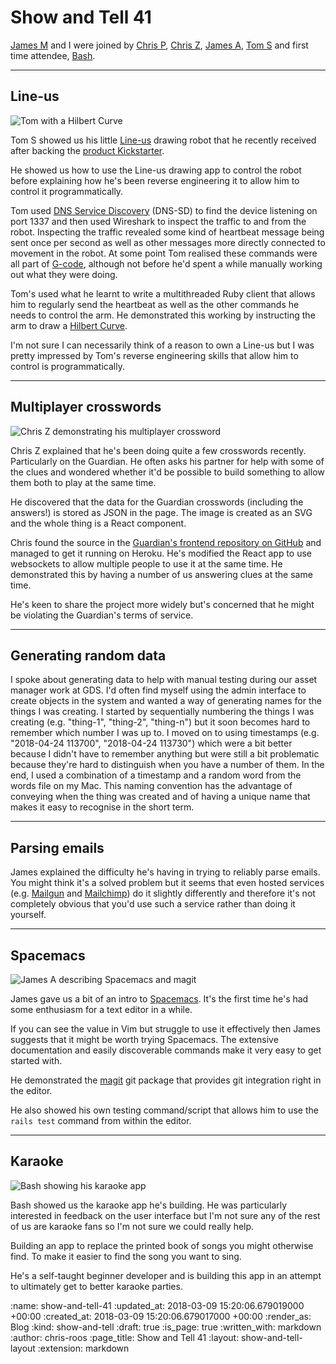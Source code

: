 Show and Tell 41
================

[James M][james-mead] and I were joined by [Chris P][chris-patuzzo], [Chris Z][chris-zetter], [James A][james-adam], [Tom S][tom-stuart] and first time attendee, [Bash][bash].

[bash]: https://www.howlinbash.com/
[chris-patuzzo]: http://chris.patuzzo.co.uk/
[chris-zetter]: https://chriszetter.com/
[james-adam]: http://lazyatom.com/
[james-mead]: /james-mead
[tom-stuart]: http://codon.com/

---

## Line-us

![Tom with a Hilbert Curve](/images/blog/2018-02-23-show-and-tell-41-tom-s-hilbert-curve.jpg)

Tom S showed us his little [Line-us][line-us] drawing robot that he recently received after backing the [product Kickstarter][line-us-kickstarter].

He showed us how to use the Line-us drawing app to control the robot before explaining how he's been reverse engineering it to allow him to control it programmatically.

Tom used [DNS Service Discovery][dns-sd] (DNS-SD) to find the device listening on port 1337 and then used Wireshark to inspect the traffic to and from the robot. Inspecting the traffic revealed some kind of heartbeat message being sent once per second as well as other messages more directly connected to movement in the robot. At some point Tom realised these commands were all part of [G-code][g-code], although not before he'd spent a while manually working out what they were doing.

Tom's used what he learnt to write a multithreaded Ruby client that allows him to regularly send the heartbeat as well as the other commands he needs to control the arm. He demonstrated this working by instructing the arm to draw a [Hilbert Curve][hilbert-curve].

I'm not sure I can necessarily think of a reason to own a Line-us but I was pretty impressed by Tom's reverse engineering skills that allow him to control is programmatically.

[dns-sd]: http://www.dns-sd.org/
[line-us]: http://line-us.com/
[line-us-kickstarter]: https://www.kickstarter.com/projects/line-us/line-us-the-little-robot-drawing-arm
[g-code]: https://en.wikipedia.org/wiki/G-code
[hilbert-curve]: https://en.wikipedia.org/wiki/Hilbert_curve

---

## Multiplayer crosswords

![Chris Z demonstrating his multiplayer crossword](/images/blog/2018-02-23-show-and-tell-41-chris-z-crossword.jpg)

Chris Z explained that he's been doing quite a few crosswords recently. Particularly on the Guardian. He often asks his partner for help with some of the clues and wondered whether it'd be possible to build something to allow them both to play at the same time.

He discovered that the data for the Guardian crosswords (including the answers!) is stored as JSON in the page. The image is created as an SVG and the whole thing is a React component.

Chris found the source in the [Guardian's frontend repository on GitHub][github-guardian-frontend] and managed to get it running on Heroku. He's modified the React app to use websockets to allow multiple people to use it at the same time. He demonstrated this by having a number of us answering clues at the same time.

He's keen to share the project more widely but's concerned that he might be violating the Guardian's terms of service.

[github-guardian-frontend]: ]https://github.com/guardian/frontend

---

## Generating random data

I spoke about generating data to help with manual testing during our asset manager work at GDS. I'd often find myself using the admin interface to create objects in the system and wanted a way of generating names for the things I was creating. I started by sequentially numbering the things I was creating (e.g. "thing-1", "thing-2", "thing-n") but it soon becomes hard to remember which number I was up to. I moved on to using timestamps (e.g. "2018-04-24 113700", "2018-04-24 113730") which were a bit better because I didn't have to remember anything but were still a bit problematic because they're hard to distinguish when you have a number of them. In the end, I used a combination of a timestamp and a random word from the words file on my Mac. This naming convention has the advantage of conveying when the thing was created and of having a unique name that makes it easy to recognise in the short term.

---

## Parsing emails

James explained the difficulty he's having in trying to reliably parse emails. You might think it's a solved problem but it seems that even hosted services (e.g. [Mailgun][mailgun] and [Mailchimp][mailchimp]) do it slightly differently and therefore it's not completely obvious that you'd use such a service rather than doing it yourself.

[mailgun]: https://www.mailgun.com/
[mailchimp]: https://mailchimp.com/

---

## Spacemacs

![James A describing Spacemacs and magit](/images/blog/2018-02-23-show-and-tell-41-james-a-magit.jpg)

James gave us a bit of an intro to [Spacemacs][spacemacs]. It's the first time he's had some enthusiasm for a text editor in a while.

If you can see the value in Vim but struggle to use it effectively then James suggests that it might be worth trying Spacemacs. The extensive documentation and easily discoverable commands make it very easy to get started with.

He demonstrated the [magit][magit] git package that provides git integration right in the editor.

He also showed his own testing command/script that allows him to use the `rails test` command from within the editor.

[spacemacs]: http://spacemacs.org/
[magit]: https://magit.vc/

---

## Karaoke

![Bash showing his karaoke app](/images/blog/2018-02-23-show-and-tell-41-bash-karaoke.jpg)

Bash showed us the karaoke app he's building. He was particularly interested in feedback on the user interface but I'm not sure any of the rest of us are karaoke fans so I'm not sure we could really help.

Building an app to replace the printed book of songs you might otherwise find. To make it easier to find the song you want to sing.

He's a self-taught beginner developer and is building this app in an attempt to ultimately get to better karaoke parties.

:name: show-and-tell-41
:updated_at: 2018-03-09 15:20:06.679019000 +00:00
:created_at: 2018-03-09 15:20:06.679017000 +00:00
:render_as: Blog
:kind: show-and-tell
:draft: true
:is_page: true
:written_with: markdown
:author: chris-roos
:page_title: Show and Tell 41
:layout: show-and-tell-layout
:extension: markdown
